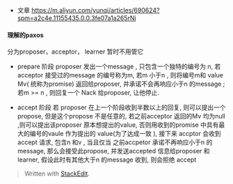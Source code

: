 * 文章
https://m.aliyun.com/yunqi/articles/690624?spm=a2c4e.11155435.0.0.3fe07a1a265rNi

#### 理解的paxos
分为proposer，acceptor， learner 暂时不用管它

* prepare 阶段
proposer  发出一个message , 只包含一个独特的编号为 n, 若acceptor 接受过的message 的编号称为m, 若m 小于n , 则将编号m和 value Mv( 统称为promise) 返回给proposer, 并承诺不会再响应小于n 的message ; 若m >= n , 则回复一个 Nack 给proposer, 让他停止.

* accept 阶段
若 proposer 在上一个阶段收到半数以上的回复, 则可以提出一个propose, 但是这个propose 不是任意的, 若之前acceptor 返回的Mv 均为null ,则可以提出该proposer 原本想提出的value, 否则用收到的promise 中具有最大的编号的vaule 作为提出的 value(为了达成一致 ), 接下来 accptor 会收到 accept 请求, 包含n 和v , 当且仅当 之前accpetor 承诺不再响应小于n 的message, 那么会接受此propose, 并发送accepted 信息给proposer 和learner, 假设此时有其他大于n 的message 收到, 则会拒绝 accept



> Written with [StackEdit](https://stackedit.io/).
<!--stackedit_data:
eyJoaXN0b3J5IjpbMTg3Mjg2NzM4MSwxODAxNDkxNDE3LDYxOT
AzNTUyOCwxNzc3NTIxMzM3LDIxMjY0MjgwMjUsLTIwNjUxMTA0
ODYsLTExMDE4OTAwMDcsNzM3NzQ4NDcwLDU2NDIzODE3LDQ4Mz
UyODYwNiwtMTY5MjU0Nzg2MSwtMTI2NTgxNzg0NywyNTI0OTE0
NjgsLTY3MTUyODUxLDI2MDk0MTc3LC0xODgzNTczNTU5LC0yMT
E2MTIxNDM3LC03NTg3OTQ3OTcsNzMwOTk4MTE2XX0=
-->